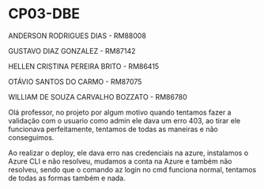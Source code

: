 # CP03-DBE
ANDERSON RODRIGUES DIAS - RM88008

GUSTAVO DIAZ GONZALEZ - RM87142

HELLEN CRISTINA PEREIRA BRITO - RM86415

OTÁVIO SANTOS DO CARMO - RM87075

WILLIAM DE SOUZA CARVALHO BOZZATO - RM86780

Olá professor, no projeto por algum motivo quando tentamos fazer a validação com o usuario como admin ele dava um erro 403, ao tirar ele funcionava perfeitamente, tentamos de todas as maneiras e não conseguimos.

Ao realizar o deploy, ele dava erro nas credenciais na azure, instalamos o Azure CLI e não resolveu, mudamos a conta na Azure e também não resolveu, sendo que o comando az login no cmd funciona normal, tentamos de todas as formas também e nada.


